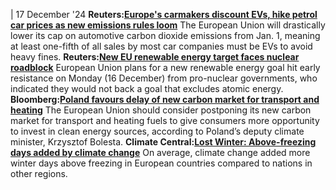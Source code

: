 | 17 December '24
**Reuters:[Europe's carmakers discount EVs, hike petrol car prices as new emissions rules loom](https://www.reuters.com/business/autos-transportation/europes-carmakers-discount-evs-hike-petrol-car-prices-new-emissions-rules-loom-2024-12-17/)**
The European Union will drastically lower its cap on automotive carbon dioxide emissions from Jan. 1, meaning at least one-fifth of all sales by most car companies must be EVs to avoid heavy fines.
**Reuters:[New EU renewable energy target faces nuclear roadblock](https://www.reuters.com/sustainability/climate-energy/new-eu-renewable-energy-target-faces-nuclear-roadblock-2024-12-16/)**
European Union plans for a new renewable energy goal hit early resistance on Monday (16 December) from pro-nuclear governments, who indicated they would not back a goal that excludes atomic energy.
**Bloomberg:[Poland favours delay of new carbon market for transport and heating](https://www.bloomberg.com/news/articles/2024-12-16/poland-favors-delay-of-new-carbon-market-for-transport-and-heating)**
The European Union should consider postponing its new carbon market for transport and heating fuels to give consumers more opportunity to invest in clean energy sources, according to Poland’s deputy climate minister, Krzysztof Bolesta.
**Climate Central:[Lost Winter: Above-freezing days added by climate change](https://www.climatecentral.org/report/lost-winter-days-2024)**
On average, climate change added more winter days above freezing in European countries compared to nations in other regions.